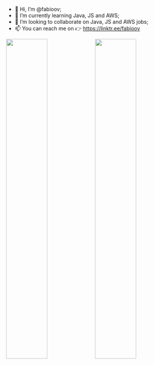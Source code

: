 - 👋 Hi, I’m @fabioov;
- 🌱 I’m currently learning Java, JS and AWS;
- 💞️ I’m looking to collaborate on Java, JS and AWS jobs;
- 📫 You can reach me on 👉 https://linktr.ee/fabioov
 <img align="left" width="47%" src="https://github-readme-stats.vercel.app/api?username=fabioov&show_icons=true&theme=radical" />
 
 <img width="47%" src="https://github-readme-stats.vercel.app/api/top-langs/?username=fabioov&layout=compact"/><br>



